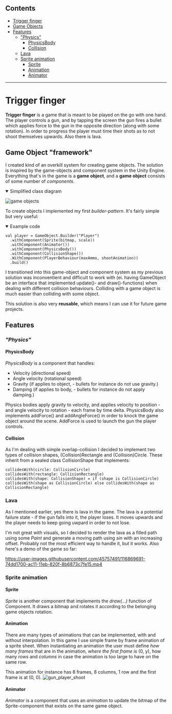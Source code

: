 ## Contents 
- [Trigger finger](#trigger-finger)
- [Game Objects](#game-object-framework)
- [Features](#features)
  * ["Physics"](#physics)
    + [PhysicsBody](#physicsbody)
    + [Collision](#collision)
  * [Lava](#lava)
  * [Sprite animation](#sprite-animation)
    + [Sprite](#sprite)
    + [Animation](#animation)
    + [Animator](#animator)
<hr>

# Trigger finger
<b>Trigger finger</b> is a game that is meant to be played on the go with one hand. The player controls a gun, and by tapping the screen the gun fires a bullet which applies force to the gun in the opposite direction (along with some rotation). In order to progress the player must time their shots as to not shoot themselves upwards. Also there is lava.

## Game Object "framework"
I created kind of an overkill system for creating game objects. The solution is inspired by the game-objects and component system in the Unity Engine. Everything that's in the game is a <b>game object</b>, and a <b>game object</b> consists of some number of <i>components</i>.
<details open>
  <summary>Simplified class diagram</summary>

![game objects](https://user-images.githubusercontent.com/45757491/116861602-9d5e1480-ac03-11eb-88c3-1f4f50d82f89.png)
</details>

To create objects I implemented my first <i>builder-pattern</i>. It's fairly simple but very useful: 
<details open>
  <summary>Example code</summary>
  
```
val player = GameObject.Builder("Player")
  .withComponent(Sprite(bitmap, scale))
  .withComponent(Animator())
  .withComponent(PhysicsBody())
  .withComponent(CollisionShape())
  .WithComponent(PlayerBehaviour(maxAmmo, shootAnimation))
  .build()
```
</details>

I transitioned into this game-object and component system as my previous solution was inconventient and difficult to work with (ei. having GameObject be an interface that implemented update()- and draw()-functions) when dealing with different collision behaviours. Colliding with a game object is much easier than colliding with some object. 

This solution is also very <b>reusable</b>, which means I can use it for future game projects.

## Features
### <i>"Physics"</i>
#### PhysicsBody
<i>PhysicsBody</i> is a component that handles:
- Velocity (directional speed)
- Angle velocity (rotational speed)
- Gravity (if applies to object, - bullets for instance do not use gravity.)
- Damping (if applies to body, - bullets for instance do not apply damping.)

Physics bodies apply gravity to velocity, and applies velocity to position - and angle velocity to rotation - each frame by time delta.
PhysicsBody also implements addForce() and addAngleForce() in order to knock the game object around the scene. AddForce is used to launch the gun the player controls.

#### Collision
As I'm dealing with simple overlap-collision I decided to implement two types of collision shapes, (Collision)Rectangle and (Collision)Circle. These inherit from a sealed class CollisionShape that implements:
```
collidesWith(circle: CollisionCircle)
collidesWith(rectangle: CollisionRectangle)
collidesWith(shape: CollisionShape) = if (shape is CollisionCircle) collidesWith(shape as CollisionCircle) else collidesWith(shape as CollisionRectangle)
```
### Lava
As I mentioned earlier, yes there is lava in the game. The lava is a potential failure state - if the gun falls into it, the player loses. It moves upwards and the player needs to keep going uwpard in order to not lose. 

I'm not great with visuals, so I decided to render the lava as a filled path using some <i>Paint</i> and generate a moving path using <i>sin</i> with an increasing offset. Probably not the most efficient way to handle it, but it works. Also here's a demo of the game so far: 

https://user-images.githubusercontent.com/45757491/116869691-74dd1700-ac11-11eb-820f-8b6873c7fe15.mp4

### Sprite animation
#### Sprite
<i>Sprite</i> is another component that implements the <i>draw(...)</i> function of Component. It draws a bitmap and rotates it according to the belonging game objects rotation. 
#### Animation
There are many types of animations that can be implemented, with and without interpolation. In this game I use simple frame by frame animation of a sprite sheet. When instantiating an animation the user must define <i>how many frames</i> that are in the animation, <i>where the first frame is</i> (0, y), how many <i>rows</i> and <i>columns</i> in case the animation is too large to have on the same row. 

This animation for instance has 8 frames, 8 columns, 1 row and the first frame is at (0, 0).
![gun_player_shoot](https://user-images.githubusercontent.com/45757491/116876497-dbb3fd80-ac1c-11eb-80dd-dafdd7646fe6.png)

#### Animator
<i>Animator</i> is a component that uses an <i>animation</i> to update the bitmap of the Sprite-component that exists on the same game object.
